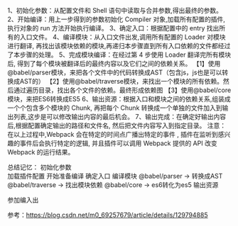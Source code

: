 1、初始化参数：从配置文件和 Shell 语句中读取与合并参数,得出最终的参数。
2、开始编译：用上一步得到的参数初始化 Compiler 对象,加载所有配置的插件,
   执行对象的 run 方法开始执行编译。
3、确定入口：根据配置中的 entry 找出所有的入口文件。
4、编译模块：从入口文件出发,调用所有配置的 Loader 对模块进行翻译,
   再找出该模块依赖的模块,再递归本步骤直到所有入口依赖的文件都经过了本步骤的处理。
5、完成模块编译：在经过第 4 步使用 Loader 翻译完所有模块后,
   得到了每个模块被翻译后的最终内容以及它们之间的依赖关系。
    【1】使用@babel/parser模块，来把各个文件中的代码转换成AST（包含js，js也是可以转换成AST的）
    【2】使用@babel/traverse模块，来找出一个模块的所有依赖。然后通过遍历目录，找出各个文件的依赖。最终形成依赖图
    【3】使用@babel/core模块，来把ES6转换成ES5
6、输出资源：根据入口和模块之间的依赖关系,组装成一个个包含多个模块的 Chunk,
   再把每个 Chunk 转换成一个单独的文件加入到输出列表,这步是可以修改输出内容的最后机会。
7、输出完成：在确定好输出内容后,根据配置确定输出的路径和文件名,
   然后把文件内容写入到指定目录。
注意：在以上过程中,Webpack 会在特定的时间点广播出特定的事件 ,
插件在监听到感兴趣的事件后会执行特定的逻辑,
并且插件可以调用 Webpack 提供的 API 改变 Webpack 的运行结果。

总结记忆：
初始化参数  
加载插件配置
开始准备编译
确定入口
编译模块
    @babel/parser -> 转换成AST
    @babel/traverse -> 找出模块依赖
    @babel/core -> es6转化为es5
输出资源

参加编入出


参考：https://blog.csdn.net/m0_69257679/article/details/129794885